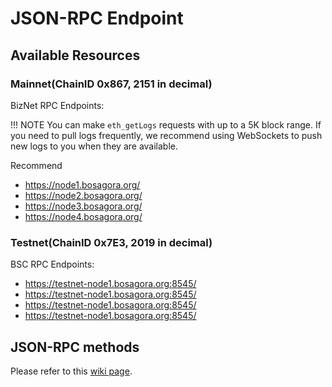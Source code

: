 # JSON-RPC Endpoint

## Available Resources

### Mainnet(ChainID 0x867, 2151 in decimal)

BizNet RPC Endpoints:

!!! NOTE
You can make `eth_getLogs` requests with up to a 5K block range.
If you need to pull logs frequently, we recommend using WebSockets to push new logs to you when they are available.

Recommend

* https://node1.bosagora.org/
* https://node2.bosagora.org/
* https://node3.bosagora.org/
* https://node4.bosagora.org/


### Testnet(ChainID 0x7E3, 2019 in decimal)

BSC RPC Endpoints:

* https://testnet-node1.bosagora.org:8545/
* https://testnet-node1.bosagora.org:8545/
* https://testnet-node1.bosagora.org:8545/
* https://testnet-node1.bosagora.org:8545/


## JSON-RPC methods

Please refer to this [wiki page](https://github.com/ethereum/wiki/wiki/JSON-RPC).